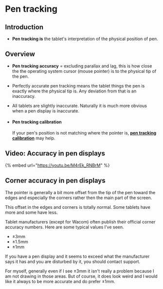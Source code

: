 # Pen tracking

## Introduction

* **Pen tracking is** the tablet's interpretation of the physical position of pen. &#x20;

## Overview

* **Pen tracking accuracy** = excluding parallax and lag, this is how close the the operating system cursor (mouse pointer) is to the physical tip of the pen.
* Perfectly accurate pen tracking means the tablet things the pen is exactly where the physical tip is. Any deviation from that is an inaccuracy.
* All tablets are slightly inaccurate. Naturally it is much more obvious when a pen display is inaccurate.
*   #### Pen tracking calibration

    If your pen's position is not matching where the pointer is, [**pen tracking calibration**](../guides/customizing-your-experience/calibrate-pen-position-on-a-pen-display.md) may help.

## Video: Accuracy in pen displays

{% embed url="https://youtu.be/M4rEk_RNBrM" %}

## Corner accuracy in pen displays

The pointer is generally a bit more offset from the tip of the pen toward the edges and especially the corners rather then the main part of the screen.

This offset in the edges and corners is totally normal. Some tablets have more and some have less.

Tablet manufacturers (except for Wacom) often publish their official corner accuracy numbers. Here are some typical values I've seen.

* ±3mm
* ±1.5mm
* ±1mm

If you have a pen display and it seems to exceed what the manufacturer says it has and you are disturbed by it, you should contact support. &#x20;

For myself, generally even if I see ±3mm it isn't really a problem because I am not drawing in those areas. But of course, it does look weird and I would like it always to be more accurate and do prefer ±1mm.
